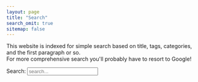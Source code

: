 ```yaml
---
layout: page
title: "Search"
search_omit: true
sitemap: false
---
```


<p> This website is indexed for simple search based on title, tags, categories, and the first paragraph or so.<br/> For more comprehensive search you'll probably have to resort to Google! </p>

<!-- Html Elements for Search -->
<div id="search-container">
<p>Search: <input type="text" id="search-input" placeholder="search..."></p>
<ul id="results-container"></ul>
</div>

<!-- Script pointing to search-script.js -->
<script src="/js/simple-jekyll-search.min.js" type="text/javascript"></script>

<!-- Configuration -->
<script>
SimpleJekyllSearch({
  searchInput: document.getElementById('search-input'),
  resultsContainer: document.getElementById('results-container'),
  json: '/search.json',
  searchResultTemplate: '<li>{date}: <a href="{url}">{title}</a>'
})
</script>
